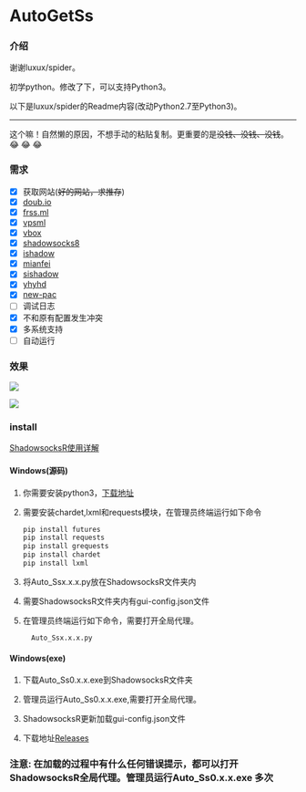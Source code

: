# AutoGetSs
### 介绍
谢谢luxux/spider。

初学python。修改了下，可以支持Python3。

以下是luxux/spider的Readme内容(改动Python2.7至Python3)。

************
这个嘛！自然懒的原因，不想手动的粘贴复制。更重要的是~~没钱、没钱、没钱~~。​:joy:​ ​:joy:​ ​:joy:​

### 需求

- [x] 获取网站(~~好的网站，求推存~~)
- [x] [doub.io](https://doub.io/sszhfx/)
- [x] [frss.ml](http://frss.ml/)
- [x] [vpsml](http://ss.vpsml.site/)
- [x] [vbox](https://www.vbox.co/)
- [x] [shadowsocks8](http://free.shadowsocks8.cc/)
- [x] [ishadow](https://ishadow.info/)
- [x] [mianfei](http://www.shadowsocks.asia/mianfei/10.html)
- [x] [sishadow](http://ishadow.info/)
- [x] [yhyhd](https://xsjs.yhyhd.org/free-ss/)
- [x] [new-pac](https://github.com/Alvin9999/new-pac/wiki/ss%E5%85%8D%E8%B4%B9%E8%B4%A6%E5%8F%B7)
- [ ] 调试日志
- [x] 不和原有配置发生冲突
- [x] 多系统支持
- [ ] 自动运行

### 效果
![](./img/getSs_img.jpg)

![](./img/Ss_img.jpg)

### install
[ShadowsocksR使用详解](https://doub.io/ss-jc10/)

#### Windows(源码)

1. 你需要安装python3，[下载地址](https://www.python.org/)

2. 需要安装chardet,lxml和requests模块，在管理员终端运行如下命令

   ```cmd
   pip install futures
   pip install requests
   pip install grequests
   pip install chardet
   pip install lxml
   ```

3. 将Auto_Ssx.x.x.py放在ShadowsocksR文件夹内

4. 需要ShadowsocksR文件夹内有gui-config.json文件

5. 在管理员终端运行如下命令，需要打开全局代理。
   ```cmd
     Auto_Ssx.x.x.py
   ```

#### Windows(exe)

1. 下载Auto_Ss0.x.x.exe到ShadowsocksR文件夹

2. 管理员运行Auto_Ss0.x.x.exe,需要打开全局代理。

3. ShadowsocksR更新加载gui-config.json文件

4. 下载地址[Releases](https://github.com/luxux/spider/releases)

### 注意: 在加载的过程中有什么任何错误提示，都可以打开ShadowsocksR全局代理。管理员运行Auto_Ss0.x.x.exe **多次**
